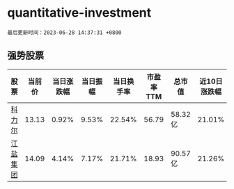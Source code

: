 # quantitative-investment

`最后更新时间：2023-06-28 14:37:31 +0800`

## 强势股票

|股票|当前价|当日涨跌幅|当日振幅|当日换手率|市盈率TTM|总市值|近10日涨跌幅|
|----|----|----|----|----|----|----|----|
|[科力尔](https://xueqiu.com/S/SZ002892)|13.13|0.92%|9.53%|22.54%|56.79|58.32亿|21.01%|
|[江盐集团](https://xueqiu.com/S/SH601065)|14.09|4.14%|7.17%|21.71%|18.93|90.57亿|21.26%|
